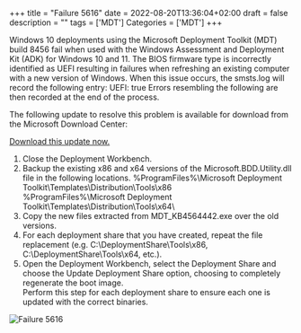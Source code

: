 +++
title = "Failure 5616"
date =  2022-08-20T13:36:04+02:00
draft = false
description = ""
tags = ['MDT']
Categories = ['MDT']
+++

Windows 10 deployments using the Microsoft Deployment Toolkit (MDT) build 8456 fail when used with the Windows Assessment and Deployment Kit (ADK) for Windows 10 and 11.
The BIOS firmware type is incorrectly identified as UEFI resulting in failures when refreshing an existing computer with a new version of Windows.
When this issue occurs, the smsts.log will record the following entry:
UEFI: true
Errors resembling the following are then recorded at the end of the process.

The following update to resolve this problem is available for download from the Microsoft Download Center:

[Download this update now.](https://download.microsoft.com/download/3/0/6/306AC1B2-59BE-43B8-8C65-E141EF287A5E/KB4564442/MDT_KB4564442.exe)

1.	Close the Deployment Workbench.
2.	Backup the existing x86 and x64 versions of the Microsoft.BDD.Utility.dll file in the following locations.
    %ProgramFiles%\Microsoft Deployment Toolkit\Templates\Distribution\Tools\x86\
    %ProgramFiles%\Microsoft Deployment Toolkit\Templates\Distribution\Tools\x64\
3.	Copy the new files extracted from MDT_KB4564442.exe over the old versions.
4.	For each deployment share that you have created, repeat the file replacement (e.g. C:\DeploymentShare\Tools\x86, C:\DeploymentShare\Tools\x64, etc.).
5.	Open the Deployment Workbench, select the Deployment Share and choose the Update Deployment Share option, choosing to completely regenerate the boot image.  
    Perform this step for each deployment share to ensure each one is updated with the correct binaries.


![Failure 5616](/images/5616.jpg)